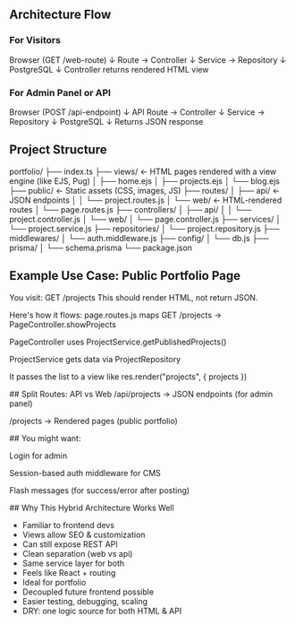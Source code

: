 ## Architecture Flow

### For Visitors

Browser (GET /web-route)
↓
Route → Controller
↓
Service → Repository
↓
PostgreSQL
↓
Controller returns rendered HTML view

### For Admin Panel or API

Browser (POST /api-endpoint)
↓
API Route → Controller
↓
Service → Repository
↓
PostgreSQL
↓
Returns JSON response

## Project Structure

portfolio/
├── index.ts
├── views/ ← HTML pages rendered with a view engine (like EJS, Pug)
│ ├── home.ejs
│ ├── projects.ejs
│ └── blog.ejs
├── public/ ← Static assets (CSS, images, JS)
├── routes/
│ ├── api/ ← JSON endpoints
│ │ └── project.routes.js
│ └── web/ ← HTML-rendered routes
│ └── page.routes.js
├── controllers/
│ ├── api/
│ │ └── project.controller.js
│ └── web/
│ └── page.controller.js
├── services/
│ └── project.service.js
├── repositories/
│ └── project.repository.js
├── middlewares/
│ └── auth.middleware.js
├── config/
│ └── db.js
├── prisma/
│ └── schema.prisma
└── package.json

## Example Use Case: Public Portfolio Page

You visit: GET /projects
This should render HTML, not return JSON.

Here's how it flows:
page.routes.js maps GET /projects → PageController.showProjects

PageController uses ProjectService.getPublishedProjects()

ProjectService gets data via ProjectRepository

It passes the list to a view like res.render("projects", { projects })

## Split Routes: API vs Web
/api/projects → JSON endpoints (for admin panel)

/projects → Rendered pages (public portfolio)

## You might want:

Login for admin

Session-based auth middleware for CMS

Flash messages (for success/error after posting)

## Why This Hybrid Architecture Works Well

- Familiar to frontend devs
- Views allow SEO & customization
- Can still expose REST API
- Clean separation (web vs api)
- Same service layer for both
- Feels like React + routing
- Ideal for portfolio
- Decoupled future frontend possible
- Easier testing, debugging, scaling
- DRY: one logic source for both HTML & API
